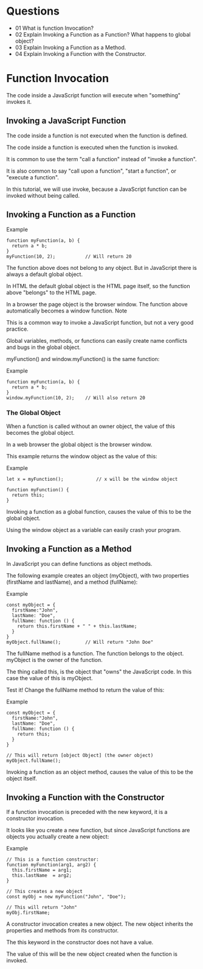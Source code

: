 # Questions 

- 01 What is function Invocation?
- 02 Explain Invoking a Function as a Function? What happens to global object?
- 03 Explain Invoking a Function as a Method. 
- 04 Explain Invoking a Function with the Constructor.

# Function Invocation

The code inside a JavaScript function will execute when "something" invokes it.

## Invoking a JavaScript Function

The code inside a function is not executed when the function is defined.

The code inside a function is executed when the function is invoked.

It is common to use the term "call a function" instead of "invoke a function".

It is also common to say "call upon a function", "start a function", or "execute a function".

In this tutorial, we will use invoke, because a JavaScript function can be invoked without being called.

## Invoking a Function as a Function

Example

```JS
function myFunction(a, b) {
  return a * b;
}
myFunction(10, 2);           // Will return 20
```

The function above does not belong to any object. But in JavaScript there is always a default global object.

In HTML the default global object is the HTML page itself, so the function above "belongs" to the HTML page.

In a browser the page object is the browser window. The function above automatically becomes a window function.
Note

This is a common way to invoke a JavaScript function, but not a very good practice.

Global variables, methods, or functions can easily create name conflicts and bugs in the global object.

myFunction() and window.myFunction() is the same function:

Example

```JS
function myFunction(a, b) {
  return a * b;
}
window.myFunction(10, 2);    // Will also return 20
```

### The Global Object

When a function is called without an owner object, the value of this becomes the global object.

In a web browser the global object is the browser window.

This example returns the window object as the value of this:

Example

```JS
let x = myFunction();            // x will be the window object

function myFunction() {
  return this;
}
```

Invoking a function as a global function, causes the value of this to be the global object.

Using the window object as a variable can easily crash your program.

## Invoking a Function as a Method

In JavaScript you can define functions as object methods.

The following example creates an object (myObject), with two properties (firstName and lastName), and a method (fullName):

Example

```JS
const myObject = {
  firstName:"John",
  lastName: "Doe",
  fullName: function () {
    return this.firstName + " " + this.lastName;
  }
}
myObject.fullName();         // Will return "John Doe"
```

The fullName method is a function. The function belongs to the object. myObject is the owner of the function.

The thing called this, is the object that "owns" the JavaScript code. In this case the value of this is myObject.

Test it! Change the fullName method to return the value of this:

Example

```JS
const myObject = {
  firstName:"John",
  lastName: "Doe",
  fullName: function () {
    return this;
  }
}

// This will return [object Object] (the owner object)
myObject.fullName();
```

Invoking a function as an object method, causes the value of this to be the object itself.

## Invoking a Function with the Constructor

If a function invocation is preceded with the new keyword, it is a constructor invocation.

It looks like you create a new function, but since JavaScript functions are objects you actually create a new object:

Example

```JS
// This is a function constructor:
function myFunction(arg1, arg2) {
  this.firstName = arg1;
  this.lastName  = arg2;
}

// This creates a new object
const myObj = new myFunction("John", "Doe");

// This will return "John"
myObj.firstName;
```

A constructor invocation creates a new object. The new object inherits the properties and methods from its constructor.

The this keyword in the constructor does not have a value.

The value of this will be the new object created when the function is invoked.
